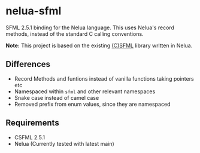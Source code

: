 # nelua-sfml
SFML 2.5.1 binding for the Nelua language. This uses Nelua's record methods, instead of the standard C calling conventions.

**Note:** This project is based on the existing [(C)SFML](https://github.com/Rabios/nelua-fun/tree/main/csfml) library written in Nelua.

## Differences
* Record Methods and funtions instead of vanilla functions taking pointers etc
* Namespaced within `sfml` and other relevant namespaces
* Snake case instead of camel case
* Removed prefix from enum values, since they are namespaced

## Requirements
* CSFML 2.5.1
* Nelua (Currently tested with latest main)